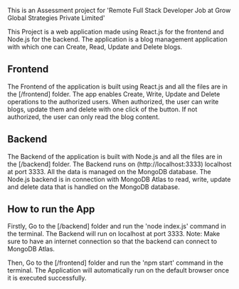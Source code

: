 This is an Assessment project for 'Remote Full Stack Developer Job at Grow Global Strategies Private Limited'

This Project is a web application made using React.js for the frontend and Node.js for the backend.
The application is a blog management application with which one can Create, Read, Update and Delete blogs.

## Frontend
The Frontend of the application is built using React.js and all the files are in the [/frontend] folder.
The app enables Create, Write, Update and Delete operations to the authorized users.
When authorized, the user can write blogs, update them and delete with one click of the button.
If not authorized, the user can only read the blog content.

## Backend
The Backend of the application is built with Node.js and all the files are in the [/backend] folder.
The Backend runs on (http://localhost:3333) localhost at port 3333.
All the data is managed on the MongoDB database.
The Node.js backend is in connection with MongoDB Atlas to read, write, update and delete data that is handled on the MongoDB database.

## How to run the App
Firstly, Go to the [/backend] folder and run the 'node index.js' command in the terminal.
The Backend will run on localhost at port 3333.
Note: Make sure to have an internet connection so that the backend can connect to MongoDB Atlas.

Then, Go to the [/frontend] folder and run the 'npm start' command in the terminal.
The Application will automatically run on the default browser once it is executed successfully.